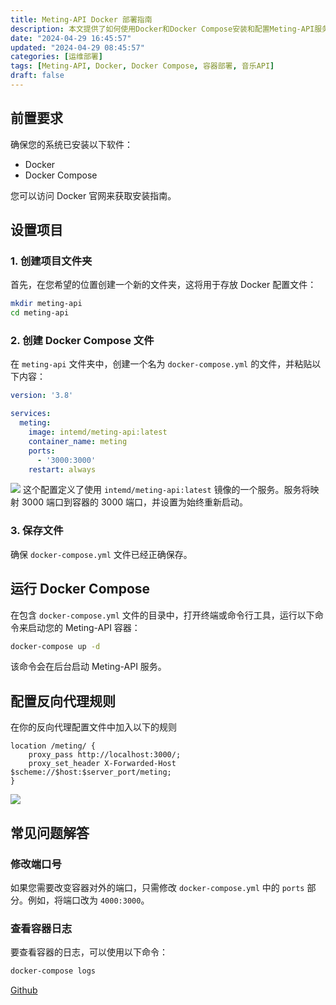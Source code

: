 ```yaml
---
title: Meting-API Docker 部署指南
description: 本文提供了如何使用Docker和Docker Compose安装和配置Meting-API服务的指南。首先，需创建包含Docker配置文件的项目文件夹和Docker Compose文件。然后，在终端中运行Docker Compose命令来启动Meting-API容器。此外，还提供了关于如何配置反向代理和如何处理常见问题（如修改端口和查看日志）的信息。
date: "2024-04-29 16:45:57"
updated: "2024-04-29 08:45:57"
categories: [运维部署]
tags: [Meting-API, Docker, Docker Compose, 容器部署, 音乐API]
draft: false
---
```


## 前置要求

确保您的系统已安装以下软件：

- Docker
- Docker Compose

您可以访问 Docker 官网来获取安装指南。

## 设置项目

### 1. 创建项目文件夹

首先，在您希望的位置创建一个新的文件夹，这将用于存放 Docker 配置文件：

```bash
mkdir meting-api
cd meting-api
```

### 2. 创建 Docker Compose 文件

在 `meting-api` 文件夹中，创建一个名为 `docker-compose.yml` 的文件，并粘贴以下内容：

```yaml
version: '3.8'

services:
  meting:
    image: intemd/meting-api:latest
    container_name: meting
    ports:
      - '3000:3000'
    restart: always
```

![](https://cdn.sa.net/2024/04/29/vxjnITVgeUYJCB1.png)
这个配置定义了使用 `intemd/meting-api:latest` 镜像的一个服务。服务将映射 3000 端口到容器的 3000 端口，并设置为始终重新启动。

### 3. 保存文件

确保 `docker-compose.yml` 文件已经正确保存。

## 运行 Docker Compose

在包含 `docker-compose.yml` 文件的目录中，打开终端或命令行工具，运行以下命令来启动您的 Meting-API 容器：

```bash
docker-compose up -d
```

该命令会在后台启动 Meting-API 服务。

## 配置反向代理规则

在你的反向代理配置文件中加入以下的规则

```
location /meting/ {
    proxy_pass http://localhost:3000/;
    proxy_set_header X-Forwarded-Host $scheme://$host:$server_port/meting;
}
```

![](https://cdn.sa.net/2024/04/29/QNKjtHrW9P4Zpnf.png)

## 常见问题解答

### 修改端口号

如果您需要改变容器对外的端口，只需修改 `docker-compose.yml` 中的 `ports` 部分。例如，将端口改为 `4000:3000`。

### 查看容器日志

要查看容器的日志，可以使用以下命令：

```bash
docker-compose logs
```

[Github](https://github.com/xizeyoupan/Meting-API)
